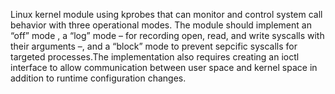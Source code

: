 Linux kernel module using kprobes that can monitor and control system call behavior with three operational modes. The module should implement an “off” mode , a “log” mode – for recording open, read, and write syscalls with their arguments –, and a “block” mode to prevent sepcific syscalls for targeted processes.The implementation  also requires creating  an ioctl interface to allow communication between user space and kernel space in addition to runtime configuration changes. 
